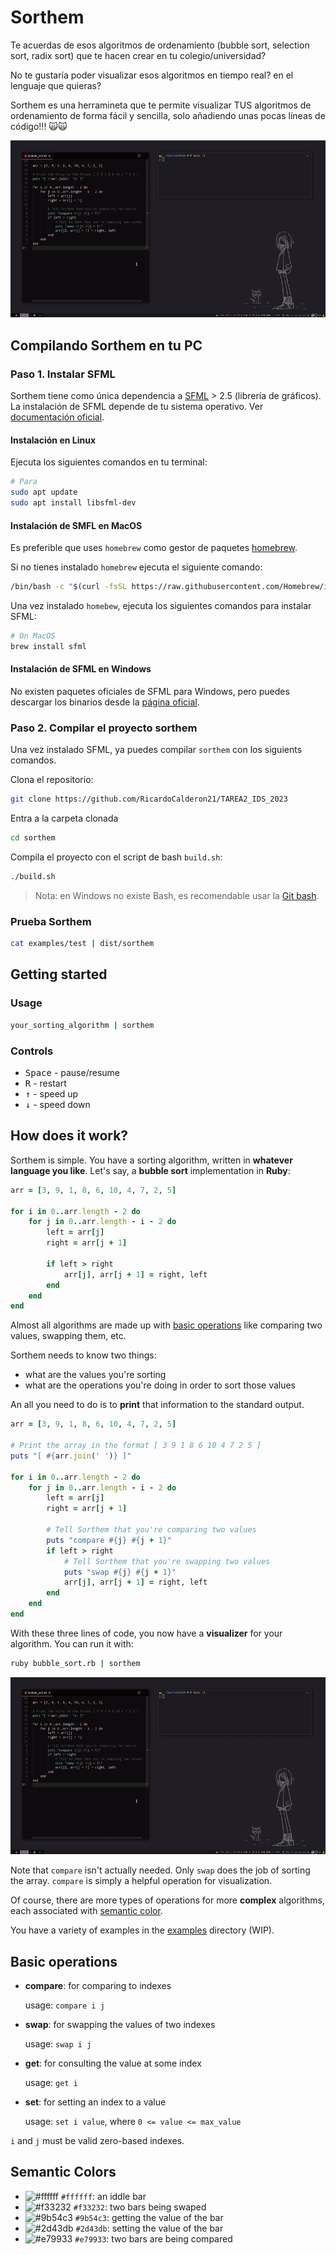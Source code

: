 <!-- markdownlint-disable MD033 -->
# Sorthem

Te acuerdas de esos algoritmos de ordenamiento (bubble sort, selection sort, radix sort) que
te hacen crear en tu colegio/universidad?

No te gustaría poder visualizar esos algoritmos en tiempo real? en el lenguaje que quieras?

Sorthem es una herramineta que te permite visualizar TUS algoritmos de ordenamiento
de forma fácil y sencilla, solo añadiendo unas pocas líneas de código!!! 🙀🙀

![Bubble Sort sorthem demo](./assets/demo.gif)

## Compilando Sorthem en tu PC

### Paso 1. Instalar SFML

Sorthem tiene como única dependencia a [SFML](https://www.sfml-dev.org/) > 2.5
(librería de gráficos). La instalación de SFML depende de tu sistema operativo.
Ver [documentación oficial](https://www.sfml-dev.org/tutorials/latest).

#### Instalación en Linux

Ejecuta los siguientes comandos en tu terminal:

```bash
# Para 
sudo apt update
sudo apt install libsfml-dev
```

#### Instalación de SMFL en MacOS

Es preferible que uses `homebrew` como gestor de paquetes [homebrew](https://brew.sh/index_es).

Si no tienes instalado `homebrew` ejecuta el siguiente comando:

```bash
/bin/bash -c "$(curl -fsSL https://raw.githubusercontent.com/Homebrew/install/HEAD/install.sh)"
```

Una vez instalado `homebew`, ejecuta los siguientes comandos para instalar SFML:

```bash
# On MacOS
brew install sfml
```

#### Instalación de SFML en Windows

No existen paquetes oficiales de SFML para Windows, pero puedes descargar los binarios
desde la [página oficial](https://www.sfml-dev.org/download/sfml/2.5.1/).

### Paso 2. Compilar el proyecto sorthem

Una vez instalado SFML, ya puedes compilar `sorthem` con los siguients comandos.

Clona el repositorio:

```bash
git clone https://github.com/RicardoCalderon21/TAREA2_IDS_2023
```

Entra a la carpeta clonada

```bash
cd sorthem
```

Compila el proyecto con el script de bash `build.sh`:

```bash
./build.sh
```

> Nota: en Windows no existe Bash, es recomendable usar la [Git bash](https://gitforwindows.org/).

### Prueba Sorthem

```bash
cat examples/test | dist/sorthem
```

## Getting started

### Usage

```bash
your_sorting_algorithm | sorthem
```

### Controls

- <kbd>Space</kbd> - pause/resume
- <kbd>R</kbd> - restart
- <kbd>&uparrow;</kbd> - speed up
- <kbd>&downarrow;</kbd> - speed down


## How does it work?

Sorthem is simple. You have a sorting algorithm, written in **whatever
language you like**. Let's say, a **bubble sort** implementation in **Ruby**:

```ruby
arr = [3, 9, 1, 8, 6, 10, 4, 7, 2, 5]

for i in 0..arr.length - 2 do
    for j in 0..arr.length - i - 2 do
        left = arr[j]
        right = arr[j + 1]

        if left > right
            arr[j], arr[j + 1] = right, left
        end
    end
end
```

Almost all algorithms are made up with [basic operations](#basic-operations)
like comparing two values, swapping them, etc.

Sorthem needs to know two things:

- what are the values you're sorting
- what are the operations you're doing in order to sort those values

An all you need to do is to **print** that information to the standard output.

```ruby
arr = [3, 9, 1, 8, 6, 10, 4, 7, 2, 5]

# Print the array in the format [ 3 9 1 8 6 10 4 7 2 5 ]
puts "[ #{arr.join(' ')} ]"

for i in 0..arr.length - 2 do
    for j in 0..arr.length - i - 2 do
        left = arr[j]
        right = arr[j + 1]

        # Tell Sorthem that you're comparing two values
        puts "compare #{j} #{j + 1}"
        if left > right
            # Tell Sorthem that you're swapping two values
            puts "swap #{j} #{j + 1}"
            arr[j], arr[j + 1] = right, left
        end
    end
end
```

With these three lines of code, you now have a **visualizer** for your
algorithm. You can run it with:

```bash
ruby bubble_sort.rb | sorthem
```

![Bubble Sort sorthem demo](./assets/demo.gif)

Note that `compare` isn't actually needed. Only `swap` does the job of sorting
the array. `compare` is simply a helpful operation for visualization.

Of course, there are more types of operations for more **complex** algorithms,
each associated with [semantic color](#semantic-colors).

You have a variety of examples in the [examples](./examples/) directory (WIP).

## Basic operations

- **compare**: for comparing to indexes

  usage: `compare i j`

- **swap**: for swapping the values of two indexes

  usage: `swap i j`

- **get**: for consulting the value at some index

  usage: `get i`

- **set**: for setting an index to a value

  usage: `set i value`, where `0 <= value <= max_value`

`i` and `j` must be valid zero-based indexes.

## Semantic Colors

- ![#ffffff](https://placehold.co/15x15/ffffff/ffffff.png) `#ffffff`: an iddle bar
- ![#f33232](https://placehold.co/15x15/f33232/f33232.png) `#f33232`: two bars being swaped
- ![#9b54c3](https://placehold.co/15x15/9b54c3/9b54c3.png) `#9b54c3`: getting the value of the bar
- ![#2d43db](https://placehold.co/15x15/2d43db/2d43db.png) `#2d43db`: setting the value of the bar
- ![#e79933](https://placehold.co/15x15/e79933/e79933.png) `#e79933`: two bars are being compared
